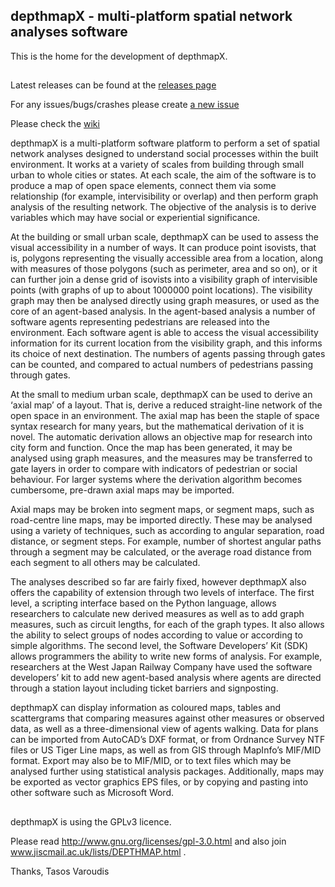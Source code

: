 ## depthmapX - multi-platform spatial network analyses software ##

This is the home for the development of depthmapX.

##

Latest releases can be found at the [releases page](https://github.com/SpaceGroupUCL/depthmapX/releases)


For any issues/bugs/crashes please create [a new issue](https://github.com/SpaceGroupUCL/depthmapX/wiki)


Please check the [wiki](https://github.com/SpaceGroupUCL/depthmapX/wiki)


depthmapX is a multi-platform  software platform to perform a set of spatial network analyses designed to understand social processes within the built environment. It works at a variety of scales from building through small urban to whole cities or states. At each scale, the aim of the software is to produce a map of open space elements, connect them via some relationship (for example, intervisibility or overlap) and then perform graph analysis of the resulting network. The objective of the analysis is to derive variables which may have social or experiential significance.

At the building or small urban scale, depthmapX can be used to assess the visual accessibility in a number of ways. It can produce point isovists, that is, polygons representing the visually accessible area from a location, along with measures of those polygons (such as perimeter, area and so on), or it can further join a dense grid of isovists into a visibility graph of intervisible points (with graphs of up to about 1000000 point locations). The visibility graph may then be analysed directly using graph measures, or used as the core of an agent-based analysis. In the agent-based analysis a number of software agents representing pedestrians are released into the environment. Each software agent is able to access the visual accessibility information for its current location from the visibility graph, and this informs its choice of next destination. The numbers of agents passing through gates can be counted, and compared to actual numbers of pedestrians passing through gates.

At the small to medium urban scale, depthmapX can be used to derive an ‘axial map’ of a layout. That is, derive a reduced straight-line network of the open space in an environment. The axial map has been the staple of space syntax research for many years, but the mathematical derivation of it is novel. The automatic derivation allows an objective map for research into city form and function. Once the map has been generated, it may be analysed using graph measures, and the measures may be transferred to gate layers in order to compare with indicators of pedestrian or social behaviour. For larger systems where the derivation algorithm becomes cumbersome, pre-drawn axial maps may be imported.

Axial maps may be broken into segment maps, or segment maps, such as road-centre line maps, may be imported directly. These may be analysed using a variety of techniques, such as according to angular separation, road distance, or segment steps. For example, number of shortest angular paths through a segment may be calculated, or the average road distance from each segment to all others may be calculated.

The analyses described so far are fairly fixed, however depthmapX also offers the capability of extension through two levels of interface. The first level, a scripting interface based on the Python language, allows researchers to calculate new derived measures as well as to add graph measures, such as circuit lengths, for each of the graph types. It also allows the ability to select groups of nodes according to value or according to simple algorithms. The second level, the Software Developers’ Kit (SDK) allows programmers the ability to write new forms of analysis. For example, researchers at the West Japan Railway Company have used the software developers’ kit to add new agent-based analysis where agents are directed through a station layout including ticket barriers and signposting.

depthmapX can display information as coloured maps, tables and scattergrams that comparing measures against other measures or observed data, as well as a three-dimensional view of agents walking. Data for plans can be imported from AutoCAD’s DXF format, or from Ordnance Survey NTF files or US Tiger Line maps, as well as from GIS through MapInfo’s MIF/MID format. Export may also be to MIF/MID, or to text files which may be analysed further using statistical analysis packages. Additionally, maps may be exported as vector graphics EPS files, or by copying and pasting into other software such as Microsoft Word.

##

depthmapX is using the GPLv3 licence. 

Please read http://www.gnu.org/licenses/gpl-3.0.html and also join www.jiscmail.ac.uk/lists/DEPTHMAP.html .

Thanks,
Tasos Varoudis
